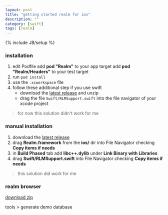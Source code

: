 ```yaml
---
layout: post
title: "getting started realm for ios"
description: ""
category: [swift]
tags: [realm]
---
```

{% include JB/setup %}

### installation

1. edit Podfile
	add **pod "Realm"** to your app target
	add **pod "Realm/Headers"** to your test target
1. run `pod install`
1. use the `.xcworkspace` file
1. follow these additional step if you use swift
	* download the [latest release](http://static.realm.io/downloads/cocoa/latest) and unzip
	* drag the file `Swift/RLMSupport.swift` into the file navigator of your xcode project

> for now this solution didn't work for me

### manual installation

1. download the [latest release](http://static.realm.io/downloads/cocoa/latest)
1. drag **Realm.framework** from the **ios/** dir into File Navigator checking **Copy items if needs**
1. in **Build Phased** tab add **libc++.dylib** under **Link Binary with Libraries**
1. drag **Swift/RLMSupport.swift** into File Navigator checking **Copy items if needs**

> this solution did work for me

### realm browser

[download zip](http://static.realm.io/downloads/cocoa/latest)

tools > generate demo database